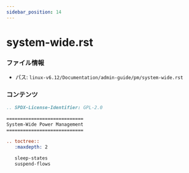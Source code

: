 ```yaml
---
sidebar_position: 14
---
```

# system-wide.rst

### ファイル情報

- パス: `linux-v6.12/Documentation/admin-guide/pm/system-wide.rst`

### コンテンツ

```rst
.. SPDX-License-Identifier: GPL-2.0

============================
System-Wide Power Management
============================

.. toctree::
   :maxdepth: 2

   sleep-states
   suspend-flows

```
